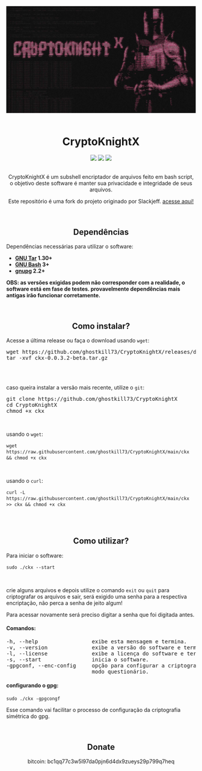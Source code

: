 <div>
<img src="banner.png" alt=”banner”>
<!---banner by _surowo (discord)--->
</div>


<!---CKX--->


<br>
<h1 align="center">CryptoKnightX</h1>

<div align="center">
<a href="https://www.gnu.org/software/bash/" target="_blank"><img src="https://badgen.net/badge/Made with/Bash/green?icon"></a>
<img src="https://badgen.net/badge/Version/0.0.3.2-beta/red?icon">
<a href="https://www.gnu.org/licenses/gpl-3.0.html" target="_blank"><img src="https://badgen.net/badge/Free Software/GPLv3.0+/black?icon"></a>
</div>

<p align="center"><br>CryptoKnightX é um subshell encriptador de arquivos feito em bash script, o
objetivo deste software é manter sua privacidade e integridade de seus arquivos.</p>
<p align="center">Este repositório é uma fork do projeto originado por Slackjeff.
<a href="https://notabug.org/slackjeff/knight" target="_blank">acesse aqui!</a></p>


<!---SUMARIO--->

<!---
<br>
<h2 align="center">Sumário</h2>
<a href="https://github.com/ghostkill73/CryptoKnightX?tab=readme-ov-file#dependências" target="_blank">1. Dependências</a>
<br>
<a href="https://github.com/ghostkill73/CryptoKnightX?tab=readme-ov-file#como-instalar" target="_blank">2. Como instalar?</a>
<br>
<a href="https://github.com/ghostkill73/CryptoKnightX?tab=readme-ov-file#como-utilizar" target="_blank">3. Como utilizar?</a>
<br>
<a href="https://github.com/ghostkill73/CryptoKnightX?tab=readme-ov-file#donate" target="_blank">4. Donate</a>
--->


<!---DEPENDENCIAS--->


<br>
<h2 align="center">Dependências</h2>
<p>Dependências necessárias para utilizar o software:</p>
<ul>
   <li><b><a href="https://www.gnu.org/software/tar/" target="_blank">GNU Tar</a> 1.30+</b></li>
   <li><b><a href="https://www.gnu.org/software/bash/" target="_blank">GNU Bash</a> 3+</b></li>
   <li><b><a href="https://gnupg.org/" target="_blank">gnupg</a> 2.2+</b></li>
</ul>

<b>OBS: as versões exigidas podem não corresponder com a realidade, o software está em fase de testes.
provavelmente dependências mais antigas irão funcionar corretamente.</b>


<!---COMO INSTALAR--->


<br>
<h2 align="center">Como instalar?</h2>
<p>Acesse a última release ou faça o download usando <code>wget</code>:</p>
<pre>
wget https://github.com/ghostkill73/CryptoKnightX/releases/download/v0.0.3.2-beta/ckx-0.0.3.2-beta.tar.gz
tar -xvf ckx-0.0.3.2-beta.tar.gz
</pre>

<br><br>
<p>caso queira instalar a versão mais recente, utilize o <code>git</code>:</p>

<pre>
git clone https://github.com/ghostkill73/CryptoKnightX
cd CryptoKnightX
chmod +x ckx
</pre>
<br>
<p>usando o <code>wget</code>:</p>
<pre><code>wget https://raw.githubusercontent.com/ghostkill73/CryptoKnightX/main/ckx && chmod +x ckx</code></pre>
<br>
<p>usando o <code>curl</code>:</p>
<pre><code>curl -L https://raw.githubusercontent.com/ghostkill73/CryptoKnightX/main/ckx >> ckx && chmod +x ckx</code></pre>
<br>


<!---COMO UTILIZAR--->


<br>
<h2 align="center">Como utilizar?</h2>

<p>Para iniciar o software:</p>
<pre><code>sudo ./ckx --start</code></pre>

<br>
<p>crie alguns arquivos e depois utilize o comando <code>exit</code> ou <code>quit</code>
para criptografar os arquivos e sair, será exigido uma senha para a respectiva encriptação,
não perca a senha de jeito algum!
   
Para acessar novamente será preciso digitar a senha que foi
digitada antes.</p>

<h4>Comandos:</h4>
<pre>
-h, --help                 exibe esta mensagem e termina.
-v, --version              exibe a versão do software e termina.
-l, --license              exibe a licença do software e termina.
-s, --start                inicia o software.
-gpgconf, --enc-config     opção para configurar a criptografia no
                           modo questionário.   
</pre>

<h4>configurando o gpg:</h4>

<pre><code>sudo ./ckx -gpgcongf</code></pre>

<p>Esse comando vai facilitar o processo de configuração da criptografia
simétrica do gpg.</p>


<!---DONATE--->


<br>
<h2 align="center">Donate</h2>
<p align="center">bitcoin: bc1qq77c3w5l97da0pjn6d4dx9zueys29p799q7heq</p>
